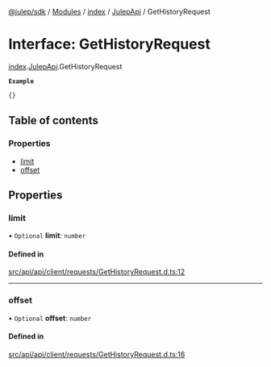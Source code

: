 [@julep/sdk](../README.md) / [Modules](../modules.md) / [index](../modules/index.md) / [JulepApi](../modules/index.JulepApi.md) / GetHistoryRequest

# Interface: GetHistoryRequest

[index](../modules/index.md).[JulepApi](../modules/index.JulepApi.md).GetHistoryRequest

**`Example`**

```ts
{}
```

## Table of contents

### Properties

- [limit](index.JulepApi.GetHistoryRequest.md#limit)
- [offset](index.JulepApi.GetHistoryRequest.md#offset)

## Properties

### limit

• `Optional` **limit**: `number`

#### Defined in

[src/api/api/client/requests/GetHistoryRequest.d.ts:12](https://github.com/julep-ai/monorepo/blob/8b1493a/sdks/js/src/api/api/client/requests/GetHistoryRequest.d.ts#L12)

___

### offset

• `Optional` **offset**: `number`

#### Defined in

[src/api/api/client/requests/GetHistoryRequest.d.ts:16](https://github.com/julep-ai/monorepo/blob/8b1493a/sdks/js/src/api/api/client/requests/GetHistoryRequest.d.ts#L16)
